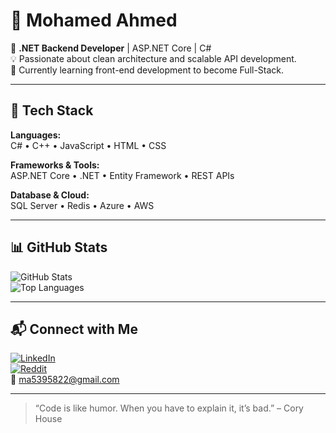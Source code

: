 # 👋 Mohamed Ahmed

🎯 **.NET Backend Developer** | ASP.NET Core | C#  
💡 Passionate about clean architecture and scalable API development.  
🌱 Currently learning front-end development to become Full-Stack.

---

## 🧰 Tech Stack

**Languages:**  
C# • C++ • JavaScript • HTML • CSS  

**Frameworks & Tools:**  
ASP.NET Core • .NET • Entity Framework • REST APIs  

**Database & Cloud:**  
SQL Server • Redis • Azure • AWS  

---

## 📊 GitHub Stats

![GitHub Stats](https://github-readme-stats.vercel.app/api?username=mohamedahmed11233&show_icons=true&theme=transparent&hide_border=true)  
![Top Languages](https://github-readme-stats.vercel.app/api/top-langs/?username=mohamedahmed11233&layout=compact&theme=transparent&hide_border=true)

---

## 📬 Connect with Me

[![LinkedIn](https://img.shields.io/badge/LinkedIn-%230077B5.svg?logo=linkedin&logoColor=white)](https://linkedin.com/in/mohamed-ahmed-5a9b9a229)  
[![Reddit](https://img.shields.io/badge/Reddit-%23FF4500.svg?logo=reddit&logoColor=white)](https://reddit.com/user/Educational-Bad5766)  
📧 [ma5395822@gmail.com](mailto:ma5395822@gmail.com)

---

> “Code is like humor. When you have to explain it, it’s bad.” – Cory House
